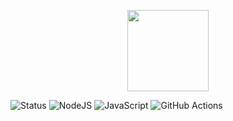 <p align="center">
    <img src=""
        height="130">
</p>
<p align="center">

![Status](https://github.com/relmalki/ara/actions/workflows/node.js.yml/badge.svg)
![NodeJS](https://img.shields.io/badge/node.js-6DA55F?style=for-the-badge&logo=node.js&logoColor=white) ![JavaScript](https://img.shields.io/badge/javascript-%23323330.svg?style=for-the-badge&logo=javascript&logoColor=%23F7DF1E) ![GitHub Actions](https://img.shields.io/badge/github%20actions-%232671E5.svg?style=for-the-badge&logo=githubactions&logoColor=white) 


</p>

